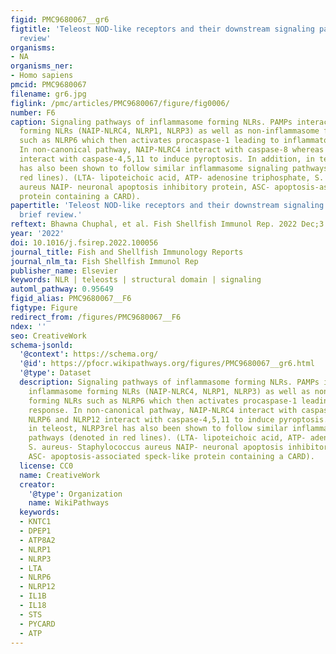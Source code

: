 ```yaml
---
figid: PMC9680067__gr6
figtitle: 'Teleost NOD-like receptors and their downstream signaling pathways: A brief
  review'
organisms:
- NA
organisms_ner:
- Homo sapiens
pmcid: PMC9680067
filename: gr6.jpg
figlink: /pmc/articles/PMC9680067/figure/fig0006/
number: F6
caption: Signaling pathways of inflammasome forming NLRs. PAMPs interact with inflammasome
  forming NLRs (NAIP-NLRC4, NLRP1, NLRP3) as well as non-inflammasome forming NLRs
  such as NLRP6 which then activates procaspase-1 leading to inflammatory response.
  In non-canonical pathway, NAIP-NLRC4 interact with caspase-8 whereas NLRP6 and NLRP12
  interact with caspase-4,5,11 to induce pyroptosis. In addition, in teleost, NLRP3rel
  has also been shown to follow similar inflammasome signaling pathways (denoted in
  red lines). (LTA- lipoteichoic acid, ATP- adenosine triphosphate, S. aureus- Staphylococcus
  aureus NAIP- neuronal apoptosis inhibitory protein, ASC- apoptosis-associated speck-like
  protein containing a CARD).
papertitle: 'Teleost NOD-like receptors and their downstream signaling pathways: A
  brief review.'
reftext: Bhawna Chuphal, et al. Fish Shellfish Immunol Rep. 2022 Dec;3:100056.
year: '2022'
doi: 10.1016/j.fsirep.2022.100056
journal_title: Fish and Shellfish Immunology Reports
journal_nlm_ta: Fish Shellfish Immunol Rep
publisher_name: Elsevier
keywords: NLR | teleosts | structural domain | signaling
automl_pathway: 0.95649
figid_alias: PMC9680067__F6
figtype: Figure
redirect_from: /figures/PMC9680067__F6
ndex: ''
seo: CreativeWork
schema-jsonld:
  '@context': https://schema.org/
  '@id': https://pfocr.wikipathways.org/figures/PMC9680067__gr6.html
  '@type': Dataset
  description: Signaling pathways of inflammasome forming NLRs. PAMPs interact with
    inflammasome forming NLRs (NAIP-NLRC4, NLRP1, NLRP3) as well as non-inflammasome
    forming NLRs such as NLRP6 which then activates procaspase-1 leading to inflammatory
    response. In non-canonical pathway, NAIP-NLRC4 interact with caspase-8 whereas
    NLRP6 and NLRP12 interact with caspase-4,5,11 to induce pyroptosis. In addition,
    in teleost, NLRP3rel has also been shown to follow similar inflammasome signaling
    pathways (denoted in red lines). (LTA- lipoteichoic acid, ATP- adenosine triphosphate,
    S. aureus- Staphylococcus aureus NAIP- neuronal apoptosis inhibitory protein,
    ASC- apoptosis-associated speck-like protein containing a CARD).
  license: CC0
  name: CreativeWork
  creator:
    '@type': Organization
    name: WikiPathways
  keywords:
  - KNTC1
  - DPEP1
  - ATP8A2
  - NLRP1
  - NLRP3
  - LTA
  - NLRP6
  - NLRP12
  - IL1B
  - IL18
  - STS
  - PYCARD
  - ATP
---
```

